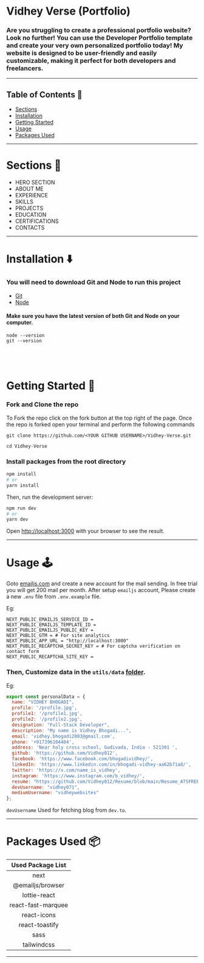 # Vidhey Verse (Portfolio)

### Are you struggling to create a professional portfolio website? Look no further! You can use the Developer Portfolio template and create your very own personalized portfolio today! My website is designed to be user-friendly and easily customizable, making it perfect for both developers and freelancers.

---

## Table of Contents :scroll:

- [Sections](#sections-bookmark)
- [Installation](#installation-arrow_down)
- [Getting Started](#getting-started-dart)
- [Usage](#usage-joystick)
- [Packages Used](#packages-used-package)

---

# Sections :bookmark:

- HERO SECTION
- ABOUT ME
- EXPERIENCE
- SKILLS
- PROJECTS
- EDUCATION
- CERTIFICATIONS
- CONTACTS

---

# Installation :arrow_down:

### You will need to download Git and Node to run this project

- [Git](https://git-scm.com/downloads)
- [Node](https://nodejs.org/en/download/)

#### Make sure you have the latest version of both Git and Node on your computer.

```
node --version
git --version
```

## <br />

# Getting Started :dart:

### Fork and Clone the repo

To Fork the repo click on the fork button at the top right of the page. Once the repo is forked open your terminal and perform the following commands

```
git clone https://github.com/<YOUR GITHUB USERNAME>/Vidhey-Verse.git

cd Vidhey-Verse
```

### Install packages from the root directory

```bash
npm install
# or
yarn install
```

Then, run the development server:

```bash
npm run dev
# or
yarn dev
```

Open [http://localhost:3000](http://localhost:3000) with your browser to see the result.

---

# Usage :joystick:

Goto [emailjs.com](https://www.emailjs.com/) and create a new account for the mail sending. In free trial you will get 200 mail per month. After setup `emailjs` account, Please create a new `.env` file from `.env.example` file.

Eg:

```env
NEXT_PUBLIC_EMAILJS_SERVICE_ID =
NEXT_PUBLIC_EMAILJS_TEMPLATE_ID =
NEXT_PUBLIC_EMAILJS_PUBLIC_KEY =
NEXT_PUBLIC_GTM = # For site analytics
NEXT_PUBLIC_APP_URL = "http://localhost:3000"
NEXT_PUBLIC_RECAPTCHA_SECRET_KEY = # For captcha verification on contact form
NEXT_PUBLIC_RECAPTCHA_SITE_KEY =
```

### Then, Customize data in the `utils/data` [folder](https://github.com/Vidhey012/Vidhey-Verse/tree/main/utils/data).

Eg:

```javascript
export const personalData = {
  name: "VIDHEY BHOGADI",
  profile: '/profile.jpg',
  profile1: '/profile1.jpg',
  profile2: '/profile2.jpg',
  designation: "Full-Stack Developer",
  description: "My name is Vidhey Bhogadi...",
  email: 'vidhey.bhogadi2003@gmail.com',
  phone: '+917396104404',
  address: 'Near holy cross school, Gudivada, India - 521301 ',
  github: 'https://github.com/Vidhey012',
  facebook: 'https://www.facebook.com/bhogadividhey/',
  linkedIn: 'https://www.linkedin.com/in/bhogadi-vidhey-aa62b71a8/',
  twitter: 'https://x.com/name_is_vidhey',  
  instagram: 'https://www.instagram.com/b_vidhey/',
  resume: "https://github.com/Vidhey012/Resume/blob/main/Resume_ATSFREE.pdf",
  devUsername: "vidhey071",
  mediumUsername: "vidheywebsites"
};
```

`devUsername` Used for fetching blog from `dev.to`.

---

# Packages Used :package:

| Used Package List  |
| :----------------: |
|        next        |
|  @emailjs/browser  |
|    lottie-react    |
| react-fast-marquee |
|    react-icons     |
|   react-toastify   |
|        sass        |
|    tailwindcss     |

---

